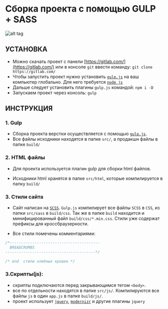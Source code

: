# Сборка проекта с помощью GULP + SASS
![alt tag](https://cs7055.userapi.com/c636720/v636720414/68fb6/123x2uCVepA.jpg)


## УСТАНОВКА

* Можно скачать проект с панели [https://gitlab.com/](https://gitlab.com/) или в консоле `git` ввести команду: `git clone https://gitlab.com/`
* Чтобы запустить проект нужно установить [`gulp.js`](http://gulpjs.com/) на ваш компьютер глобально. Для него требуется [`node js`](https://nodejs.org/en/)
* Дальше следует установить плагины `gulp.js` командой: `npm i -D`
* Запускаем проект через консоль: `gulp`

## ИНСТРУКЦИЯ

### 1. Gulp

* Сборка проекта верстки осуществляется с помощью [`gulp.js`](http://gulpjs.com/).
* Все файлы исходники находятся в папке `src/`, а продакшн файлы в папке `build/`

### 2. HTML файлы

* Для проекта используется плагин gulp для сборки html файлов.

* Исходники html хранятся в папке `src/html`, которые компилируется в папку `build/`

### 3. Стили сайта

* Сайт написан на [`SCSS`](http://sass-scss.ru/). `Gulp.js` компилирует все файлы `SCSS` в `CSS`, из папки `src/sass` в `build/css`. Так же в папке `build` находится и минифицированный файл `build/css/*.min.css`. Стили уже содержат префиксы для кроссбраузерности.

* Все стили помечены комментариями:

```css
/*----------------------------------------
  BREADCRUMBS
----------------------------------------*/

/* end  стили хлебных крошек */

```

### 3.Скрипты(js):

* скрипты подключаются перед закрывающимся тегом `<body>`.
* все по отдельности находятся в папке `src/js/`. Компилируются все файлы `js` в один `app.js` в папке `build/js/`.
* проект использует [`jquery`](https://jquery.com/), [`modernizr`](https://modernizr.com/) и другие плагины `jquery`